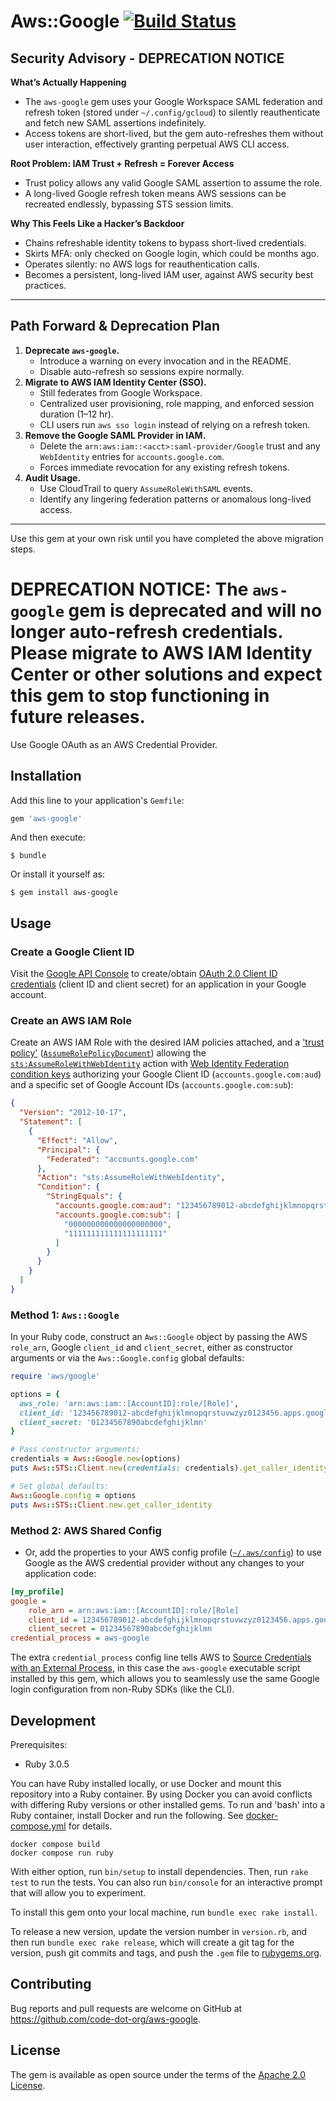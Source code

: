 # Aws::Google [![Build Status](https://travis-ci.com/code-dot-org/aws-google.svg?branch=master)](https://travis-ci.com/code-dot-org/aws-google)

## Security Advisory - DEPRECATION NOTICE

**What’s Actually Happening**
- The `aws-google` gem uses your Google Workspace SAML federation and refresh token (stored under `~/.config/gcloud`) to silently reauthenticate and fetch new SAML assertions indefinitely.
- Access tokens are short-lived, but the gem auto-refreshes them without user interaction, effectively granting perpetual AWS CLI access.

**Root Problem: IAM Trust + Refresh = Forever Access**
- Trust policy allows any valid Google SAML assertion to assume the role.
- A long-lived Google refresh token means AWS sessions can be recreated endlessly, bypassing STS session limits.

**Why This Feels Like a Hacker’s Backdoor**
- Chains refreshable identity tokens to bypass short-lived credentials.
- Skirts MFA: only checked on Google login, which could be months ago.
- Operates silently: no AWS logs for reauthentication calls.
- Becomes a persistent, long-lived IAM user, against AWS security best practices.

---

## Path Forward & Deprecation Plan

1. **Deprecate `aws-google`.**
   - Introduce a warning on every invocation and in the README.
   - Disable auto-refresh so sessions expire normally.
2. **Migrate to AWS IAM Identity Center (SSO).**
   - Still federates from Google Workspace.
   - Centralized user provisioning, role mapping, and enforced session duration (1–12 hr).
   - CLI users run `aws sso login` instead of relying on a refresh token.
3. **Remove the Google SAML Provider in IAM.**
   - Delete the `arn:aws:iam::<acct>:saml-provider/Google` trust and any `WebIdentity` entries for `accounts.google.com`.
   - Forces immediate revocation for any existing refresh tokens.
4. **Audit Usage.**
   - Use CloudTrail to query `AssumeRoleWithSAML` events.
   - Identify any lingering federation patterns or anomalous long-lived access.

---

Use this gem at your own risk until you have completed the above migration steps.

# **DEPRECATION NOTICE:** The `aws-google` gem is deprecated and will no longer auto-refresh credentials. Please migrate to AWS IAM Identity Center or other solutions and expect this gem to stop functioning in future releases.

Use Google OAuth as an AWS Credential Provider.

## Installation

Add this line to your application's `Gemfile`:

```ruby
gem 'aws-google'
```

And then execute:

    $ bundle

Or install it yourself as:

    $ gem install aws-google

## Usage

### Create a Google Client ID
Visit the [Google API Console](https://console.developers.google.com/) to create/obtain [OAuth 2.0 Client ID credentials](https://support.google.com/cloud/answer/6158849) (client ID and client secret) for an application in your Google account.

### Create an AWS IAM Role
Create an AWS IAM Role with the desired IAM policies attached, and a ['trust policy'][1] ([`AssumeRolePolicyDocument`][2]) allowing the [`sts:AssumeRoleWithWebIdentity`][3] action with [Web Identity Federation condition keys][4] authorizing
your Google Client ID (`accounts.google.com:aud`) and a specific set of Google Account IDs (`accounts.google.com:sub`):

[1]: https://docs.aws.amazon.com/IAM/latest/UserGuide/id_roles_terms-and-concepts.html#term_trust-policy "IAM Trust Policy"
[2]: https://docs.aws.amazon.com/IAM/latest/APIReference/API_CreateRole.html "Create Role API"
[3]: https://docs.aws.amazon.com/STS/latest/APIReference/API_AssumeRoleWithWebIdentity.html "Assume Role With Identity API"
[4]: https://docs.aws.amazon.com/IAM/latest/UserGuide/reference_policies_iam-condition-keys.html#condition-keys-wif "IAM Condition Keys"

```json
{
  "Version": "2012-10-17",
  "Statement": [
    {
      "Effect": "Allow",
      "Principal": {
        "Federated": "accounts.google.com"
      },
      "Action": "sts:AssumeRoleWithWebIdentity",
      "Condition": {
        "StringEquals": {
          "accounts.google.com:aud": "123456789012-abcdefghijklmnopqrstuvwzyz0123456.apps.googleusercontent.com",
          "accounts.google.com:sub": [
            "000000000000000000000",
            "111111111111111111111"
          ]
        }
      }
    }
  ]
}
```

### Method 1: `Aws::Google`
In your Ruby code, construct an `Aws::Google` object by passing the AWS `role_arn`, Google `client_id` and `client_secret`, either as constructor arguments or via the `Aws::Google.config` global defaults:

```ruby
require 'aws/google'

options = {
  aws_role: 'arn:aws:iam::[AccountID]:role/[Role]',
  client_id: '123456789012-abcdefghijklmnopqrstuvwzyz0123456.apps.googleusercontent.com',
  client_secret: '01234567890abcdefghijklmn'
}

# Pass constructor arguments:
credentials = Aws::Google.new(options)
puts Aws::STS::Client.new(credentials: credentials).get_caller_identity

# Set global defaults:
Aws::Google.config = options
puts Aws::STS::Client.new.get_caller_identity
```

### Method 2: AWS Shared Config
- Or, add the properties to your AWS config profile ([`~/.aws/config`](https://docs.aws.amazon.com/cli/latest/userguide/cli-configure-files.html#cli-configure-files-where)) to use Google as the AWS credential provider without any changes to your application code:

```ini
[my_profile]
google =
    role_arn = arn:aws:iam::[AccountID]:role/[Role]
    client_id = 123456789012-abcdefghijklmnopqrstuvwzyz0123456.apps.googleusercontent.com
    client_secret = 01234567890abcdefghijklmn
credential_process = aws-google
```

The extra `credential_process` config line tells AWS to [Source Credentials with an External Process](https://docs.aws.amazon.com/cli/latest/userguide/cli-configure-sourcing-external.html), in this case the `aws-google` executable script installed by this gem, which allows you to seamlessly use the same Google login configuration from non-Ruby SDKs (like the CLI).

## Development

Prerequisites:

* Ruby 3.0.5

You can have Ruby installed locally, or use Docker and mount this repository into a Ruby container. By using Docker you can avoid conflicts with differing Ruby versions or other installed gems. To run and 'bash' into a Ruby container, install Docker and run the following. See [docker-compose.yml](docker-compose.yml) for details.

```
docker compose build
docker compose run ruby
```

With either option, run `bin/setup` to install dependencies. Then, run `rake test` to run the tests. You can also run `bin/console` for an interactive prompt that will allow you to experiment.

To install this gem onto your local machine, run `bundle exec rake install`.

To release a new version, update the version number in `version.rb`, and then run `bundle exec rake release`, which will create a git tag for the version, push git commits and tags, and push the `.gem` file to [rubygems.org](https://rubygems.org).

## Contributing

Bug reports and pull requests are welcome on GitHub at https://github.com/code-dot-org/aws-google.

## License

The gem is available as open source under the terms of the [Apache 2.0 License](http://opensource.org/licenses/apache-2.0).
